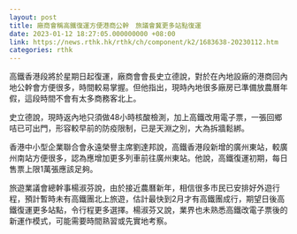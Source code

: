 ```yaml
---
layout: post
title: 廠商會稱高鐵復運方便港商公幹　旅議會冀更多站點復運
date: 2023-01-12 18:27:05.000000000 +08:00
link: https://news.rthk.hk/rthk/ch/component/k2/1683638-20230112.htm
categories: rthk
---
```


高鐵香港段將於星期日起復運，廠商會會長史立德說，對於在內地設廠的港商回內地公幹會方便很多，時間較易掌握。但他指出，現時內地很多廠房已準備放農曆年假，這段時間不會有太多商務客北上。

史立德說，現時返內地只須做48小時核酸檢測，加上高鐵改用電子票，一張回鄉咭已可出門，形容較早前的防疫限制，已是天淵之別，大為拆牆鬆綁。

香港中小型企業聯合會永遠榮譽主席劉達邦說，高鐵香港段新增的廣州東站，較廣州南站方便很多，認為應增加更多列車前往廣州東站。他說，高鐵復運初期，每日售票上限1萬張應該足夠。

旅遊業議會總幹事楊淑芬說，由於接近農曆新年，相信很多市民已安排好外遊行程，預計暫時未有高鐵團北上旅遊，估計最快到2月才有高鐵團成行，期望日後高鐵復運更多站點，令行程更多選擇。楊淑芬又說，業界也未熟悉高鐵改電子票後的新運作模式，可能需要時間熟習或先實地考察。
